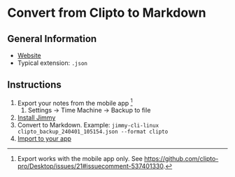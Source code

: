 # Convert from Clipto to Markdown

## General Information

- [Website](https://github.com/clipto-pro/Desktop)
- Typical extension: `.json`

## Instructions

1. Export your notes from the mobile app [^export]
    1. Settings → Time Machine → Backup to file
2. [Install Jimmy](../index.md#installation)
3. Convert to Markdown. Example: `jimmy-cli-linux clipto_backup_240401_105154.json --format clipto`
4. [Import to your app](../import_instructions.md)

[^export]: Export works with the mobile app only. See <https://github.com/clipto-pro/Desktop/issues/21#issuecomment-537401330>.
